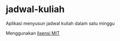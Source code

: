 # jadwal-kuliah
 Aplikasi menyusun jadwal kuliah dalam satu minggu

Menggunakan [lisensi MIT](LICENSE)
